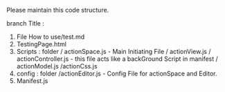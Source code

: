 Please maintain this code structure.


branch Title : 
1. File How to use/test.md
2. TestingPage.html
3. Scripts : folder
        / actionSpace.js -  Main Initiating File
        / actionView.js
        / actionController.js - this file acts like a backGround Script in manifest
        / actionModel.js
        /actionCss.js
4. config : folder
    /actionEditor.js - Config File for actionSpace and Editor.
5. Manifest.js